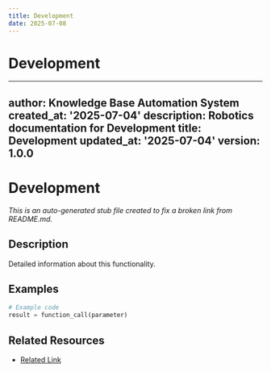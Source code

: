 ```yaml
---
title: Development
date: 2025-07-08
---
```


# Development

---
author: Knowledge Base Automation System
created_at: '2025-07-04'
description: Robotics documentation for Development
title: Development
updated_at: '2025-07-04'
version: 1.0.0
---

# Development

*This is an auto-generated stub file created to fix a broken link from README.md.*

## Description

Detailed information about this functionality.

## Examples

```python
# Example code
result = function_call(parameter)
```

## Related Resources

- [Related Link](./related_resource.md)
